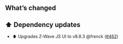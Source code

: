 ## What’s changed

## ⬆️ Dependency updates

- ⬆️ Upgrades Z-Wave JS UI to v8.8.3 @frenck ([#462](https://github.com/hassio-addons/addon-zwave-js-ui/pull/462))
